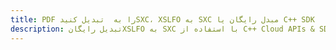 ---title: PDF را به  تبدیل کنیدSXC، XSLFO به SXC مبدل رایگان یا C++ SDKdescription: تبدیل رایگانXSLFO به SXC با استفاده از C++ Cloud APIs & SDK همچنین اسناد PDF را در Cloud ایجاد، ویرایش و رندر کنید.---